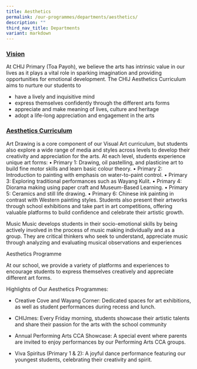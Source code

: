 ```yaml
---
title: Aesthetics
permalink: /our-programmes/departments/aesthetics/
description: ""
third_nav_title: Departments
variant: markdown
---
```

### **<u>Vision</u>**

At CHIJ Primary (Toa Payoh), we believe the arts has intrinsic value in our lives as it plays a vital role in sparking imagination and providing opportunities for emotional development. 
The CHIJ Aesthetics Curriculum aims to nurture our students to
*   have a lively and inquisitive mind 
*   express themselves confidently through the different arts forms
*   appreciate and make meaning of lives, culture and heritage
*   adopt a life-long appreciation and engagement in the arts

### **<u>Aesthetics Curriculum</u>**
Art
Drawing is a core component of our Visual Art curriculum, but students also explore a wide range of media and styles across levels to develop their creativity and appreciation for the arts.
At each level, students experience unique art forms:
•	Primary 1: Drawing, oil pastelling, and plasticine art to build fine motor skills and learn basic colour theory.
•	Primary 2: Introduction to painting with emphasis on water-to-paint control.
•	Primary 3: Exploring traditional performances such as Wayang Kulit.
•	Primary 4: Diorama making using paper craft and Museum-Based Learning.
•	Primary 5: Ceramics and still life drawing.
•	Primary 6: Chinese ink painting in contrast with Western painting styles.
Students also present their artworks through school exhibitions and take part in art competitions, offering valuable platforms to build confidence and celebrate their artistic growth.

Music
Music develops students in their socio-emotional skills by being actively involved in the process of music making individually and as a group. They are critical thinkers who seek to understand, appreciate music through analyzing and evaluating musical observations and experiences

Aesthetics Programme

At our school, we provide a variety of platforms and experiences to encourage students to express themselves creatively and appreciate different art forms.

Highlights of Our Aesthetics Programmes:
* Creative Cove and Wayang Corner: Dedicated spaces for art exhibitions, as well as student performances during recess and lunch.
* CHIJmes: Every Friday morning, students showcase their artistic talents and share their passion for the arts with the school community
* Annual Performing Arts CCA Showcase: A special event where parents are invited to enjoy performances by our Performing Arts CCA groups.

* Viva Spiritus (Primary 1 &amp; 2): A joyful dance performance featuring our youngest students, celebrating their creativity and spirit.

